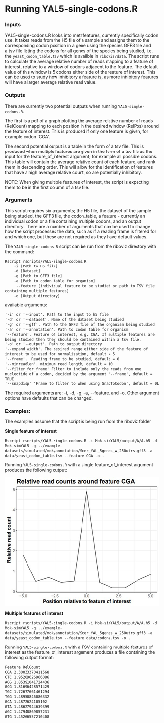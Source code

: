 # Running YAL5-single-codons.R

### Inputs 

YAL5-single-codons.R looks into metafeatures, currently specifically codon use. It takes reads from the H5 file of a sample and assigns them to the corresponding codon position in a gene using the species GFF3 file and  
a tsv file listing the codons for all genes of the species being studied, i.e. the `yeast_codon_table.tsv` which is availble in `riboviz/data`. The script runs to calculate the average relative number of reads mapping to a feature of interest, relative to a window of
codons adjacent to the feature. The default value of this window is 5 codons either side of the feature of interest. This can be used to study how inhibitory a feature is, as more inhibitory features will have a larger average 
relative read value. 


### Outputs

There are currently two potential outputs when running `YAL5-single-codons.R`. 

The first is a pdf of a graph plotting the average relative number of reads (RelCount) mapping to each position in the desired window (RelPos) around the feature of interest.
This is produced if only one feature is given, for example codon 'CGA'.

The second potential output is a table in the form of a tsv file. This is produced when multiple features are given in the form of a tsv file as the input for the feature_of_interest argument; for example all possible codons. This table will contain the average relative count of 
each feature, and rank them in descending order. This will allow for the identification of features that have a high average relative count, so are potentially inhibitory. 

NOTE: When giving multiple features of interest, the script is expecting them to be in the first column of a tsv file. 


### Arguments 

This script requires six arguments; the H5 file, the dataset of the sample being studied, the GFF3 file, the codon_table, a feature - currently an individual codon or a file containing multiple codons, and an output directory. 
There are a number of arguments that can be used to change how the script processes the data, such as if a reading frame is filtered for and which one, but these are not required as they have default values.


The `YAL5-single-codons.R` script can be run from the riboviz directory with the command:

```
Rscript rscripts/YAL5-single-codons.R 
	-i [Path to H5 file]
 	-d [Dataset] 
	-g [Path to GFF3 file] 
	-a [Path to codon table for organism]
	 --feature [individual feature to be studied or path to TSV file containing multiple features] 
	-o [Output directory]
```

available arguments:

```
'-i' or '--input'. Path to the input to h5 file
'-d' or '--dataset'. Name of the dataset being studied
'-g' or '--gff'. Path to the GFF3 file of the organism being studied
'-a' or '--annotation'. Path to codon table for organism
'--feature'. Feature of interest, e.g. CGA. If multiple features are being studied then they should be contained within a tsv file.  
'-o' or '--output'. Path to output directory
'--expand_width'. The desired range either side of the feature of interest to be used for normalization, default = 5
'--frame'.  Reading frame to be studied, default = 0
'--minreadlen'. minimum read length, default = 10
'--filter_for_frame' Filter to include only the reads from one nucleotide of a codon, decided by the argument '--frame', default = TRUE
'--snapdisp' 'Frame to filter to when using SnapToCodon', default = 0L

```

The required arguments are: -i, -d, -g, -a, --feature, and -o. Other argument options have defaults that can be changed.


### Examples: 

The examples assume that the script is being run from the riboviz folder

**Single feature of interest**

```
Rscript rscripts/YAL5-single-codons.R -i Mok-simYAL5/output/A/A.h5 -d Mok-simYAL5 -g ../example-datasets/simulated/mok/annotation/Scer_YAL_5genes_w_250utrs.gff3 -a data/yeast_codon_table.tsv --feature CGA -o .
```

Running `YAL5-single-codons.R` with a single feature_of_interest argument produces the following output:

<img src="../images/Meta_feature_plot_CGA_Mok-simYAL5.JPG" alt="CGA Mok-simYAL5 meta feature plot" width="500"/>


**Multiple features of interest**
```
Rscript rscripts/YAL5-single-codons.R -i Mok-simYAL5/output/A/A.h5 -d Mok-simYAL5 -g ../example-datasets/simulated/mok/annotation/Scer_YAL_5genes_w_250utrs.gff3 -a data/yeast_codon_table.tsv --feature data/codons.tsv -o .
```

Running `YAL5-single-codons.R` with a TSV containing multiple features of interest as the feature_of_interest argument produces a file containing the following output format:

```
Feature	RelCount
CGA	2.30033370411568
CTC	1.95209626966086
AGG	1.85391041724436
GCG	1.81696428571429
TGC	1.72677661461294
TGG	1.48950846086332
GCA	1.4872624105102
GTA	1.48627944639399
AGC	1.47948869857231
GTG	1.45266557210408
```



